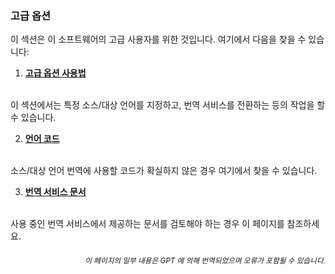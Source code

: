 ### 고급 옵션

이 섹션은 이 소프트웨어의 고급 사용자를 위한 것입니다. 여기에서 다음을 찾을 수 있습니다:

1. [**고급 옵션 사용법**](./advanced.md)
<br>
이 섹션에서는 특정 소스/대상 언어를 지정하고, 번역 서비스를 전환하는 등의 작업을 할 수 있습니다.

2. [**언어 코드**](./Language-Codes.md)
<br>
소스/대상 언어 번역에 사용할 코드가 확실하지 않은 경우 여기에서 찾을 수 있습니다.

3. [**번역 서비스 문서**](./번역-서비스-문서.md)
<br>
사용 중인 번역 서비스에서 제공하는 문서를 검토해야 하는 경우 이 페이지를 참조하세요.

<div align="right"> 
<h6><small>이 페이지의 일부 내용은 GPT 에 의해 번역되었으며 오류가 포함될 수 있습니다.</small></h6>